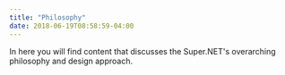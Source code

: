 ```yaml
---
title: "Philosophy"
date: 2018-06-19T08:58:59-04:00
---
```


In here you will find content that discusses the Super.NET's overarching philosophy and design approach.